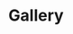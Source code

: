 ---
title: Gallery

albums: [["https://s2.loli.net/2022/12/24/D5iM1jP8xHQE9fO.jpg", "img_caption"]]
---